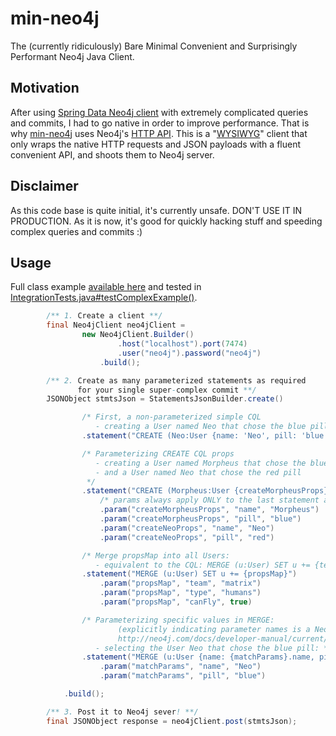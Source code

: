 # min-neo4j
The (currently ridiculously) Bare Minimal Convenient and Surprisingly Performant Neo4j Java Client.

## Motivation
After using [Spring Data Neo4j client](https://neo4j.com/developer/spring-data-neo4j/) with extremely complicated queries and commits, I had to go native in order to improve performance. That is why [min-neo4j](https://github.com/yaireclipse/min-neo4j) uses Neo4j's [HTTP API](http://neo4j.com/docs/developer-manual/current/http-api/). This is a "[WYSIWYG](https://en.wikipedia.org/wiki/WYSIWYG)" client that only wraps the native HTTP requests and JSON payloads with a fluent convenient API, and shoots them to Neo4j server.

## Disclaimer
As this code base is quite initial, it's currently unsafe. DON'T USE IT IN PRODUCTION. As it is now, it's good for quickly hacking stuff and speeding complex queries and commits :)

## Usage
Full class example [available here](https://github.com/yaireclipse/min-neo4j/blob/master/src/main/java/org/yairshefi/neo4j/min/examples/SimpleExample.java) and tested in [IntegrationTests.java#testComplexExample()](https://github.com/yaireclipse/min-neo4j/blob/master/src/test/java/org/yairshefi/neo4j/min/IntegrationTests.java).
````java
        /** 1. Create a client **/
        final Neo4jClient neo4jClient =
                new Neo4jClient.Builder()
                        .host("localhost").port(7474)
                        .user("neo4j").password("neo4j")
                    .build();

        /** 2. Create as many parameterized statements as required
               for your single super-complex commit **/
        JSONObject stmtsJson = StatementsJsonBuilder.create()

                /* First, a non-parameterized simple CQL
                   - creating a User named Neo that chose the blue pill */
                .statement("CREATE (Neo:User {name: 'Neo', pill: 'blue'})")

                /* Parameterizing CREATE CQL props
                   - creating a User named Morpheus that chose the blue pill
                   - and a User named Neo that chose the red pill
                 */
                .statement("CREATE (Morpheus:User {createMorpheusProps}), (Neo2:User {createNeoProps})")
                    /* params always apply ONLY to the last statement added to the builder */
                    .param("createMorpheusProps", "name", "Morpheus")
                    .param("createMorpheusProps", "pill", "blue")
                    .param("createNeoProps", "name", "Neo")
                    .param("createNeoProps", "pill", "red")

                /* Merge propsMap into all Users:
                   - equivalent to the CQL: MERGE (u:User) SET u += {team: 'matrix', type: 'humans', canFly: true} */
                .statement("MERGE (u:User) SET u += {propsMap}")
                    .param("propsMap", "team", "matrix")
                    .param("propsMap", "type", "humans")
                    .param("propsMap", "canFly", true)

                /* Parameterizing specific values in MERGE:
                        (explicitly indicating parameter names is a Neo4j's constraint, see
                        http://neo4j.com/docs/developer-manual/current/cypher/#merge-using-map-parameters-with-merge ).
                   - selecting the User Neo that chose the blue pill: */
                .statement("MERGE (u:User {name: {matchParams}.name, pill: {matchParams}.pill}) RETURN u")
                    .param("matchParams", "name", "Neo")
                    .param("matchParams", "pill", "blue")

            .build();

        /** 3. Post it to Neo4j sever! **/
        final JSONObject response = neo4jClient.post(stmtsJson);
````
